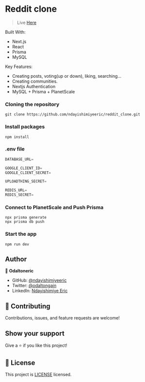 # Reddit clone

>
>Live [Here](https://feeddit.vercel.app/)

Built With:

- Next.js
- React
- Prisma
- MySQL

Key Features:

- Creating posts, voting(up or down), liking, searching...
- Creating communities.
- Nextjs Authentication
- MySQL + Prisma + PlanetScale

### Cloning the repository

```shell
git clone https://github.com/ndayishimiyeeric/reddit_clone.git
```

### Install packages

```shell
npm install
```

### .env file


```js
DATABASE_URL=

GOOGLE_CLIENT_ID=
GOOGLE_CLIENT_SECRET=

UPLOADTHING_SECRET=

REDIS_URL= 
REDIS_SECRET=
```

### Connect to PlanetScale and Push Prisma
```shell
npx prisma generate
npx prisma db push
```


### Start the app

```shell
npm run dev
```

## Author

👤 **Odaltoneric**

- GitHub: [@ndayishimiyeeric](https://github.com/ndayishimiyeeric)
- Twitter: [@odaltongain](https://twitter.com/odaltongain)
- LinkedIn: [Ndayishimiye Eric](https://linkedin.com/in/nderic)

## 🤝 Contributing

Contributions, issues, and feature requests are welcome!

## Show your support

Give a ⭐️ if you like this project!

## 📝 License

This project is [LICENSE](./LICENSE) licensed.
